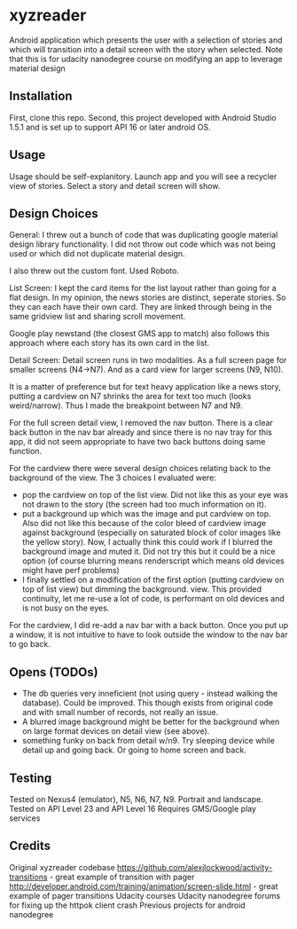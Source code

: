 # xyzreader

Android application which presents the user with a selection of stories
and which will transition into a detail screen with the story when selected.
Note that this is for udacity nanodegree course on modifying an app to 
leverage material design

## Installation

First, clone this repo. Second, this project developed with Android Studio 1.5.1 and is set up to support 
API 16 or later android OS.


## Usage

Usage should be self-explanitory. Launch app and you will see a recycler
view of stories. Select a story and detail screen will show.

## Design Choices

General:
I threw out a bunch of code that was duplicating google material design library functionality. I did not
throw out code which was not being used or which did not duplicate material design.

I also threw out the custom font. Used Roboto.

List Screen:
I kept the card items for the list layout rather than going for a flat design. In my opinion, the news
stories are distinct, seperate stories. So they can each have their own card. They are linked through
being in the same gridview list and sharing scroll movement. 

Google play newstand (the closest GMS app to match) also follows this approach where each story has its
own card in the list.

Detail Screen:
Detail screen runs in two modalities. As a full screen page for smaller screens (N4->N7). And as a card
view for larger screens (N9, N10).

It is a matter of preference but for text heavy application like a news story, putting a cardview on N7 
shrinks the area for text too much (looks weird/narrow). Thus I made the breakpoint between N7 and N9.

For the full screen detail view, I removed the nav button. There is a clear back button in the nav bar already
and since there is no nav tray for this app, it did not seem appropriate to have two back buttons doing same function.

For the cardview there were several design choices relating back to the background of the view. The 3 choices
I evaluated were:
- pop the cardview on top of the list view. Did not like this as your eye was not drawn to the story (the screen
had too much information on it).
- put a background up which was the image and put cardview on top. Also did not like this because of the color bleed
of cardview image against background (especially on saturated block of color images like the yellow story). Now, I 
actually think this could work if I blurred the background image and muted it. Did not try this but it could be a nice
option (of course blurring means renderscript which means old devices might have perf problems)
- I finally settled on a modification of the first option (putting cardview on top of list view) but dimming the background.
view. This provided continuity, let me re-use a lot of code, is performant on old devices and is not busy on the eyes.

For the cardview, I did re-add a nav bar with a back button. Once you put up a window, it is not intuitive to have
to look outside the window to the nav bar to go back.

## Opens (TODOs)

- The db queries very inneficient (not using query - instead walking the database). Could be improved. This though exists
from original code and with small number of records, not really an issue.
- A blurred image background might be better for the background when on large format devices on detail view (see above).
- something funky on back from detail w/n9. Try sleeping device while detail up and going back. Or going to home
screen and back. 

## Testing

Tested on Nexus4 (emulator), N5, N6, N7, N9. Portrait and landscape.
Tested on API Level 23 and API Level 16
Requires GMS/Google play services

## Credits

Original xyzreader codebase
https://github.com/alexjlockwood/activity-transitions - great example of transition with pager
http://developer.android.com/training/animation/screen-slide.html - great example of pager transitions
Udacity courses
Udacity nanodegree forums for fixing up the httpok client crash
Previous projects for android nanodegree
